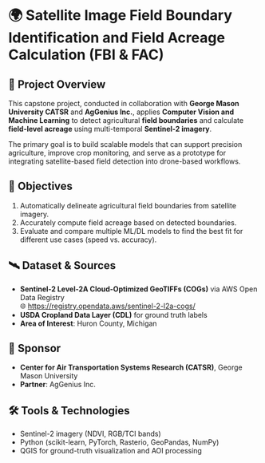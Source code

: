 # 🌍 Satellite Image Field Boundary Identification and Field Acreage Calculation (FBI & FAC)

## 📌 Project Overview

This capstone project, conducted in collaboration with **George Mason University CATSR** and **AgGenius Inc.**, applies **Computer Vision and Machine Learning** to detect agricultural **field boundaries** and calculate **field-level acreage** using multi-temporal **Sentinel-2 imagery**.

The primary goal is to build scalable models that can support precision agriculture, improve crop monitoring, and serve as a prototype for integrating satellite-based field detection into drone-based workflows.

## 🎯 Objectives

1. Automatically delineate agricultural field boundaries from satellite imagery.
2. Accurately compute field acreage based on detected boundaries.
3. Evaluate and compare multiple ML/DL models to find the best fit for different use cases (speed vs. accuracy).

## 🛰️ Dataset & Sources

- **Sentinel-2 Level-2A Cloud-Optimized GeoTIFFs (COGs)** via AWS Open Data Registry  
  🌐 https://registry.opendata.aws/sentinel-2-l2a-cogs/
- **USDA Cropland Data Layer (CDL)** for ground truth labels
- **Area of Interest**: Huron County, Michigan

## 🤝 Sponsor

- **Center for Air Transportation Systems Research (CATSR)**, George Mason University
- **Partner**: AgGenius Inc.

## 🛠️ Tools & Technologies

- Sentinel-2 imagery (NDVI, RGB/TCI bands)
- Python (scikit-learn, PyTorch, Rasterio, GeoPandas, NumPy)
- QGIS for ground-truth visualization and AOI processing
